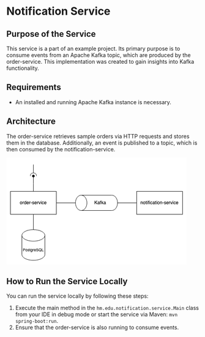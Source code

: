 # Notification Service

## Purpose of the Service
This service is a part of an example project. Its primary purpose is to consume events from an Apache Kafka topic, which are produced by the order-service. This implementation was created to gain insights into Kafka functionality.

## Requirements
- An installed and running Apache Kafka instance is necessary.

## Architecture
The order-service retrieves sample orders via HTTP requests and stores them in the database. Additionally, an event is published to a topic, which is then consumed by the notification-service.

![Architecture](doc/architecture.png)


## How to Run the Service Locally
You can run the service locally by following these steps:
1. Execute the main method in the `hm.edu.notification.service.Main` class from your IDE in debug mode or start the service via Maven: `mvn spring-boot:run`.
2. Ensure that the order-service is also running to consume events.
